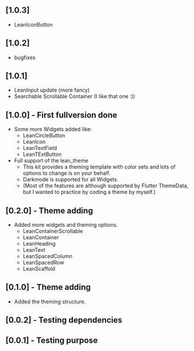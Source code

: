 ## [1.0.3]
- LeanIconButton

## [1.0.2]
- bugfixes

## [1.0.1]
- LeanInput update (more fancy)
- Searchable Scrollable Container (I like that one :))

## [1.0.0] - First fullversion done
- Some more Widgets added like:
  - LeanCircleButton
  - LeanIcon
  - LeanTextField
  - LeanTExtButton
- Full support of the lean_theme
  - This kit provides a theming template with color sets and lots of options to change is on your behalf.
  - Darkmode is supported for all Widgets.
  - (Most of the features are although supported by Flutter ThemeData, but I wanted to practice by coding
     a theme by myself.)
## [0.2.0] - Theme adding
- Added more widgets and theming options.
  - LeanContainerScrollable
  - LeanContainer
  - LeanHeading
  - LeanText
  - LeanSpacedColumn
  - LeanSpacedRow
  - LeanScaffold
## [0.1.0] - Theme adding
- Added the theming structure.
## [0.0.2] - Testing dependencies
## [0.0.1] - Testing purpose
